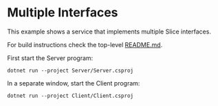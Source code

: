 # Multiple Interfaces

This example shows a service that implements multiple Slice interfaces.

For build instructions check the top-level [README.md](../README.md#building).

First start the Server program:

```shell
dotnet run --project Server/Server.csproj
```

In a separate window, start the Client program:

```shell
dotnet run --project Client/Client.csproj
```
